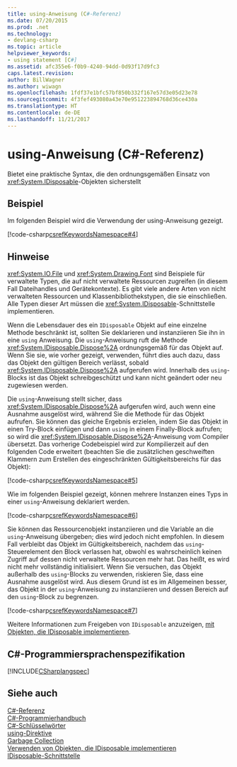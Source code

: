 ```yaml
---
title: using-Anweisung (C#-Referenz)
ms.date: 07/20/2015
ms.prod: .net
ms.technology:
- devlang-csharp
ms.topic: article
helpviewer_keywords:
- using statement [C#]
ms.assetid: afc355e6-f0b9-4240-94dd-0d93f17d9fc3
caps.latest.revision: 
author: BillWagner
ms.author: wiwagn
ms.openlocfilehash: 1fdf37e1bfc57bf850b332f167e57d3e05d23e78
ms.sourcegitcommit: 4f3fef493080a43e70e951223894768d36ce430a
ms.translationtype: HT
ms.contentlocale: de-DE
ms.lasthandoff: 11/21/2017
---
```

# <a name="using-statement-c-reference"></a>using-Anweisung (C#-Referenz)
Bietet eine praktische Syntax, die den ordnungsgemäßen Einsatz von <xref:System.IDisposable>-Objekten sicherstellt  
  
## <a name="example"></a>Beispiel  
 Im folgenden Beispiel wird die Verwendung der using-Anweisung gezeigt.  
  
 [!code-csharp[csrefKeywordsNamespace#4](../../../csharp/language-reference/keywords/codesnippet/CSharp/using-statement_1.cs)]  
  
## <a name="remarks"></a>Hinweise  
 <xref:System.IO.File> und <xref:System.Drawing.Font> sind Beispiele für verwaltete Typen, die auf nicht verwaltete Ressourcen zugreifen (in diesem Fall Dateihandles und Gerätekontexte). Es gibt viele andere Arten von nicht verwalteten Ressourcen und Klassenbibliothekstypen, die sie einschließen. Alle Typen dieser Art müssen die <xref:System.IDisposable>-Schnittstelle implementieren.  
  
Wenn die Lebensdauer des ein `IDisposable` Objekt auf eine einzelne Methode beschränkt ist, sollten Sie deklarieren und instanziieren Sie ihn in eine `using` Anweisung. Die `using`-Anweisung ruft die Methode <xref:System.IDisposable.Dispose%2A> ordnungsgemäß für das Objekt auf. Wenn Sie sie, wie vorher gezeigt, verwenden, führt dies auch dazu, dass das Objekt den gültigen Bereich verlässt, sobald <xref:System.IDisposable.Dispose%2A> aufgerufen wird. Innerhalb des `using`-Blocks ist das Objekt schreibgeschützt und kann nicht geändert oder neu zugewiesen werden.  
  
 Die `using`-Anweisung stellt sicher, dass <xref:System.IDisposable.Dispose%2A> aufgerufen wird, auch wenn eine Ausnahme ausgelöst wird, während Sie die Methode für das Objekt aufrufen. Sie können das gleiche Ergebnis erzielen, indem Sie das Objekt in einen Try-Block einfügen und dann `using` in einem Finally-Block aufrufen; so wird die <xref:System.IDisposable.Dispose%2A>-Anweisung vom Compiler übersetzt. Das vorherige Codebeispiel wird zur Kompilierzeit auf den folgenden Code erweitert (beachten Sie die zusätzlichen geschweiften Klammern zum Erstellen des eingeschränkten Gültigkeitsbereichs für das Objekt):  
  
 [!code-csharp[csrefKeywordsNamespace#5](../../../csharp/language-reference/keywords/codesnippet/CSharp/using-statement_2.cs)]  
  
 Wie im folgenden Beispiel gezeigt, können mehrere Instanzen eines Typs in einer `using`-Anweisung deklariert werden.  
  
 [!code-csharp[csrefKeywordsNamespace#6](../../../csharp/language-reference/keywords/codesnippet/CSharp/using-statement_3.cs)]  
  
 Sie können das Ressourcenobjekt instanziieren und die Variable an die `using`-Anweisung übergeben; dies wird jedoch nicht empfohlen. In diesem Fall verbleibt das Objekt im Gültigkeitsbereich, nachdem das `using`-Steuerelement den Block verlassen hat, obwohl es wahrscheinlich keinen Zugriff auf dessen nicht verwaltete Ressourcen mehr hat. Das heißt, es wird nicht mehr vollständig initialisiert. Wenn Sie versuchen, das Objekt außerhalb des `using`-Blocks zu verwenden, riskieren Sie, dass eine Ausnahme ausgelöst wird. Aus diesem Grund ist es im Allgemeinen besser, das Objekt in der `using`-Anweisung zu instanziieren und dessen Bereich auf den `using`-Block zu begrenzen.  
  
 [!code-csharp[csrefKeywordsNamespace#7](../../../csharp/language-reference/keywords/codesnippet/CSharp/using-statement_4.cs)]  
  
Weitere Informationen zum Freigeben von `IDisposable` anzuzeigen, [mit Objekten, die IDisposable implementieren](../../../standard/garbage-collection/using-objects.md).

## <a name="c-language-specification"></a>C#-Programmiersprachenspezifikation  
 [!INCLUDE[CSharplangspec](~/includes/csharplangspec-md.md)]  
  
## <a name="see-also"></a>Siehe auch  
 [C#-Referenz](../../../csharp/language-reference/index.md)  
 [C#-Programmierhandbuch](../../../csharp/programming-guide/index.md)  
 [C#-Schlüsselwörter](../../../csharp/language-reference/keywords/index.md)  
 [using-Direktive](../../../csharp/language-reference/keywords/using-directive.md)  
 [Garbage Collection](../../../standard/garbage-collection/index.md)  
 [Verwenden von Objekten, die IDisposable implementieren](../../../standard/garbage-collection/using-objects.md)  
 [IDisposable-Schnittstelle](xref:System.IDisposable)

